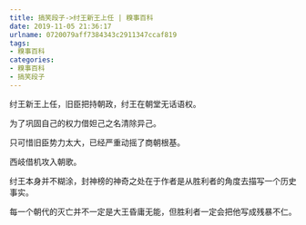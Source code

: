 ```yaml
---
title: 搞笑段子->纣王新王上任 | 糗事百科
date: 2019-11-05 21:36:17
urlname: 0720079aff7384343c2911347ccaf819
tags: 
- 糗事百科
categories:
- 糗事百科
- 搞笑段子
---
```

纣王新王上任，旧臣把持朝政，纣王在朝堂无话语权。

为了巩固自己的权力借妲己之名清除异己。

只可惜旧臣势力太大，已经严重动摇了商朝根基。

西岐借机攻入朝歌。

纣王本身并不糊涂，封神榜的神奇之处在于作者是从胜利者的角度去描写一个历史事实。

每一个朝代的灭亡并不一定是大王昏庸无能，但胜利者一定会把他写成残暴不仁。


